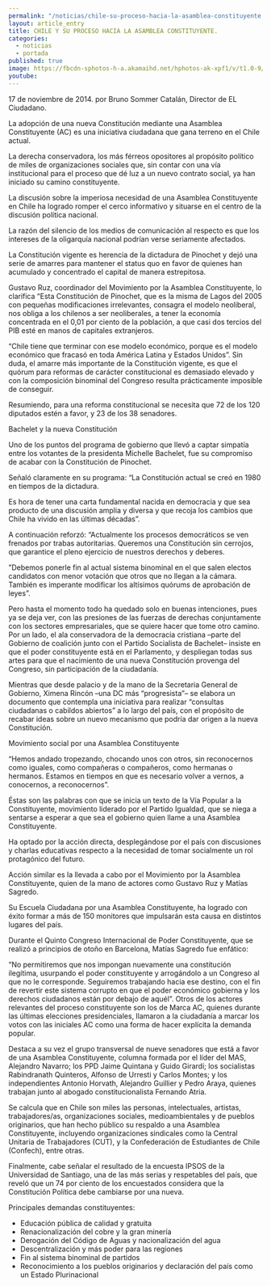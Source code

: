 ```yaml
---
permalink: "/noticias/chile-su-proceso-hacia-la-asamblea-constituyente.html"
layout: article_entry
title: CHILE Y SU PROCESO HACIA LA ASAMBLEA CONSTITUYENTE.
categories: 
  - noticias
  - portada
published: true
image: https://fbcdn-sphotos-h-a.akamaihd.net/hphotos-ak-xpf1/v/t1.0-9/p417x417/10432124_10152587272391397_3201219803483723561_n.jpg?oh=bb17e0d9e4f26c061fff8fe023d66736&oe=54DB0023&__gda__=1428081205_f135cb1c0eff04d2b49915a94196ecb7
youtube: 
---
```

17 de noviembre de 2014. 
por Bruno Sommer Catalán, Director de EL Ciudadano.

La adopción de una nueva Constitución mediante una Asamblea Constituyente (AC) es una iniciativa ciudadana que gana terreno en el Chile actual.

La derecha conservadora, los más férreos opositores al propósito político de miles de organizaciones sociales que, sin contar con una vía institucional para el proceso que dé luz a un nuevo contrato social, ya han iniciado su camino constituyente.

La discusión sobre la imperiosa necesidad de una Asamblea Constituyente en Chile ha logrado romper el cerco informativo y situarse en el centro de la discusión política nacional.

La razón del silencio de los medios de comunicación al respecto es que los intereses de la oligarquía nacional podrían verse seriamente afectados.

La Constitución vigente es herencia de la dictadura de Pinochet y dejó una serie de amarres para mantener el status quo en favor de quienes han acumulado y concentrado el capital de manera estrepitosa.

Gustavo Ruz, coordinador del Movimiento por la Asamblea Constituyente, lo clarifica “Esta Constitución de Pinochet, que es la misma de Lagos del 2005 con pequeñas modificaciones irrelevantes, consagra el modelo neoliberal, nos obliga a los chilenos a ser neoliberales, a tener la economía concentrada en el 0,01 por ciento de la población, a que casi dos tercios del PIB esté en manos de capitales extranjeros.

“Chile tiene que terminar con ese modelo económico, porque es el modelo económico que fracasó en toda América Latina y Estados Unidos”.
Sin duda, el amarre más importante de la Constitución vigente, es que el quórum para reformas de carácter constitucional es demasiado elevado y con la composición binominal del Congreso resulta prácticamente imposible de conseguir.

Resumiendo, para una reforma constitucional se necesita que 72 de los 120 diputados estén a favor, y 23 de los 38 senadores.

 

Bachelet y la nueva Constitución

Uno de los puntos del programa de gobierno que llevó a captar simpatía entre los votantes de la presidenta Michelle Bachelet, fue su compromiso de acabar con la Constitución de Pinochet.

Señaló claramente en su programa: “La Constitución actual se creó en 1980 en tiempos de la dictadura.

Es hora de tener una carta fundamental nacida en democracia y que sea producto de una discusión amplia y diversa y que recoja los cambios que Chile ha vivido en las últimas décadas”.

A continuación reforzó: “Actualmente los procesos democráticos se ven frenados por trabas autoritarias. Queremos una Constitución sin cerrojos, que garantice el pleno ejercicio de nuestros derechos y deberes.

”Debemos ponerle fin al actual sistema binominal en el que salen electos candidatos con menor votación que otros que no llegan a la cámara. También es imperante modificar los altísimos quórums de aprobación de leyes”.

Pero hasta el momento todo ha quedado solo en buenas intenciones, pues ya se deja ver, con las presiones de las fuerzas de derechas conjuntamente con los sectores empresariales, que se quiere hacer que tome otro camino.
Por un lado, el ala conservadora de la democracia cristiana –parte del Gobierno de coalición junto con el Partido Socialista de Bachelet– insiste en que el poder constituyente está en el Parlamento, y despliegan todas sus artes para que el nacimiento de una nueva Constitución provenga del Congreso, sin participación de la ciudadanía.

Mientras que desde palacio y de la mano de la Secretaria General de Gobierno, Ximena Rincón –una DC más “progresista”– se elabora un documento que contempla una iniciativa para realizar “consultas ciudadanas o cabildos abiertos” a lo largo del país, con el propósito de recabar ideas sobre un nuevo mecanismo que podría dar origen a la nueva Constitución.

 

Movimiento social por una Asamblea Constituyente

“Hemos andado tropezando, chocando unos con otros, sin reconocernos como iguales, como compañeras o compañeros, como hermanas o hermanos. Estamos en tiempos en que es necesario volver a vernos, a conocernos, a reconocernos”.

Éstas son las palabras con que se inicia un texto de la Vía Popular a la Constituyente, movimiento liderado por el Partido Igualdad, que se niega a sentarse a esperar a que sea el gobierno quien llame a una Asamblea Constituyente.

Ha optado por la acción directa, desplegándose por el país con discusiones y charlas educativas respecto a la necesidad de tomar socialmente un rol protagónico del futuro.

Acción similar es la llevada a cabo por el Movimiento por la Asamblea Constituyente, quien de la mano de actores como Gustavo Ruz y Matías Sagredo.

Su Escuela Ciudadana por una Asamblea Constituyente, ha logrado con éxito formar a más de 150 monitores que impulsarán esta causa en distintos lugares del país.

Durante el Quinto Congreso Internacional de Poder Constituyente, que se realizó a principios de otoño en Barcelona, Matías Sagredo fue enfático:

“No permitiremos que nos impongan nuevamente una constitución ilegítima, usurpando el poder constituyente y arrogándolo a un Congreso al que no le corresponde. Seguiremos trabajando hacia ese destino, con el fin de revertir este sistema corrupto en que el poder económico gobierna y los derechos ciudadanos están por debajo de aquél”.
Otros de los actores relevantes del proceso constituyente son los de Marca AC, quienes durante las últimas elecciones presidenciales, llamaron a la ciudadanía a marcar los votos con las iniciales AC como una forma de hacer explícita la demanda popular.

Destaca a su vez el grupo transversal de nueve senadores que está a favor de una Asamblea Constituyente, columna formada por el líder del MAS, Alejandro Navarro; los PPD Jaime Quintana y Guido Girardi; los socialistas Rabindranath Quinteros, Alfonso de Urresti y Carlos Montes; y los independientes Antonio Horvath, Alejandro Guillier y Pedro Araya, quienes trabajan junto al abogado constitucionalista Fernando Atria.

Se calcula que en Chile son miles las personas, intelectuales, artistas, 
trabajadores/as, organizaciones sociales, medioambientales y de pueblos originarios, que han hecho público su respaldo a una Asamblea Constituyente, incluyendo organizaciones sindicales como la Central Unitaria de Trabajadores (CUT), y la Confederación de Estudiantes de Chile (Confech), entre otras.

Finalmente, cabe señalar el resultado de la encuesta IPSOS de la Universidad de Santiago, una de las más serias y respetables del país, que reveló que un 74 por ciento de los encuestados considera que la Constitución Política debe cambiarse por una nueva.


Principales demandas constituyentes:

- Educación pública de calidad y gratuita
- Renacionalización del cobre y la gran minería
- Derogación del Código de Aguas y nacionalización del agua
- Descentralización y más poder para las regiones
- Fin al sistema binominal de partidos
- Reconocimiento a los pueblos originarios y declaración del país como un Estado Plurinacional
